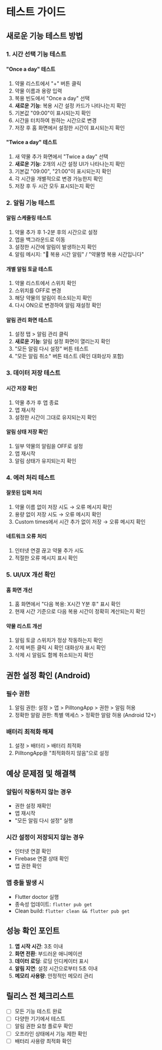 # 테스트 가이드

## 새로운 기능 테스트 방법

### 1. 시간 선택 기능 테스트

#### "Once a day" 테스트
1. 약물 리스트에서 "+" 버튼 클릭
2. 약물 이름과 용량 입력
3. 복용 빈도에서 "Once a day" 선택
4. **새로운 기능**: 복용 시간 설정 카드가 나타나는지 확인
5. 기본값 "09:00"이 표시되는지 확인
6. 시간을 터치하여 원하는 시간으로 변경
7. 저장 후 홈 화면에서 설정한 시간이 표시되는지 확인

#### "Twice a day" 테스트
1. 새 약물 추가 화면에서 "Twice a day" 선택
2. **새로운 기능**: 2개의 시간 설정 UI가 나타나는지 확인
3. 기본값 "09:00", "21:00"이 표시되는지 확인
4. 각 시간을 개별적으로 변경 가능한지 확인
5. 저장 후 두 시간 모두 표시되는지 확인

### 2. 알림 기능 테스트

#### 알림 스케줄링 테스트
1. 약물 추가 후 1-2분 후의 시간으로 설정
2. 앱을 백그라운드로 이동
3. 설정한 시간에 알림이 발생하는지 확인
4. 알림 메시지: "💊 복용 시간 알림" / "약물명 복용 시간입니다"

#### 개별 알림 토글 테스트
1. 약물 리스트에서 스위치 확인
2. 스위치를 OFF로 변경
3. 해당 약물의 알림이 취소되는지 확인
4. 다시 ON으로 변경하여 알림 재설정 확인

#### 알림 관리 화면 테스트
1. 설정 탭 > 알림 관리 클릭
2. **새로운 기능**: 알림 설정 화면이 열리는지 확인
3. "모든 알림 다시 설정" 버튼 테스트
4. "모든 알림 취소" 버튼 테스트 (확인 대화상자 포함)

### 3. 데이터 저장 테스트

#### 시간 저장 확인
1. 약물 추가 후 앱 종료
2. 앱 재시작
3. 설정한 시간이 그대로 유지되는지 확인

#### 알림 상태 저장 확인
1. 일부 약물의 알림을 OFF로 설정
2. 앱 재시작
3. 알림 상태가 유지되는지 확인

### 4. 에러 처리 테스트

#### 잘못된 입력 처리
1. 약물 이름 없이 저장 시도 → 오류 메시지 확인
2. 용량 없이 저장 시도 → 오류 메시지 확인
3. Custom times에서 시간 추가 없이 저장 → 오류 메시지 확인

#### 네트워크 오류 처리
1. 인터넷 연결 끊고 약물 추가 시도
2. 적절한 오류 메시지 표시 확인

### 5. UI/UX 개선 확인

#### 홈 화면 개선
1. 홈 화면에서 "다음 복용: X시간 Y분 후" 표시 확인
2. 현재 시간 기준으로 다음 복용 시간이 정확히 계산되는지 확인

#### 약물 리스트 개선
1. 알림 토글 스위치가 정상 작동하는지 확인
2. 삭제 버튼 클릭 시 확인 대화상자 표시 확인
3. 삭제 시 알림도 함께 취소되는지 확인

## 권한 설정 확인 (Android)

### 필수 권한
1. 알림 권한: 설정 > 앱 > PilltongApp > 권한 > 알림 허용
2. 정확한 알람 권한: 특별 액세스 > 정확한 알람 허용 (Android 12+)

### 배터리 최적화 해제
1. 설정 > 배터리 > 배터리 최적화
2. PilltongApp을 "최적화하지 않음"으로 설정

## 예상 문제점 및 해결책

### 알림이 작동하지 않는 경우
- 권한 설정 재확인
- 앱 재시작
- "모든 알림 다시 설정" 실행

### 시간 설정이 저장되지 않는 경우
- 인터넷 연결 확인
- Firebase 연결 상태 확인
- 앱 권한 확인

### 앱 충돌 발생 시
- Flutter doctor 실행
- 종속성 업데이트: `flutter pub get`
- Clean build: `flutter clean && flutter pub get`

## 성능 확인 포인트

1. **앱 시작 시간**: 3초 이내
2. **화면 전환**: 부드러운 애니메이션
3. **데이터 로딩**: 로딩 인디케이터 표시
4. **알림 지연**: 설정 시간으로부터 5초 이내
5. **메모리 사용량**: 안정적인 메모리 관리

## 릴리스 전 체크리스트

- [ ] 모든 기능 테스트 완료
- [ ] 다양한 기기에서 테스트
- [ ] 알림 권한 요청 플로우 확인
- [ ] 오프라인 상태에서 기능 제한 확인
- [ ] 배터리 사용량 최적화 확인
